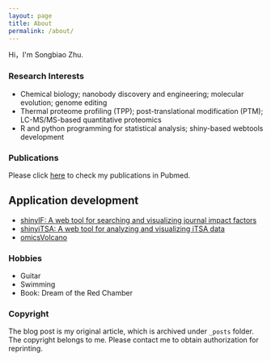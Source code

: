 ```yaml
---
layout: page
title: About
permalink: /about/
---
```


Hi，I'm Songbiao Zhu.

### Research Interests

* Chemical biology; nanobody discovery and engineering; molecular evolution; genome editing
* Thermal proteome profiling (TPP); post-translational modification (PTM); LC-MS/MS-based quantitative proteomics
*	R and python programming for statistical analysis; shiny-based webtools development

### Publications

Please click [here](https://pubmed.ncbi.nlm.nih.gov/?term=%22zhu+songbiao%22%5BAU%5D&sort=date) to check my publications in Pubmed.

## Application development

* [shinyIF: A web tool for searching and visualizing journal impact factors](https://songbiaozhu.shinyapps.io/shinyif/)
* [shinyiTSA: A web tool for analyzing and visualizing iTSA data](https://songbiaozhu.shinyapps.io/shinyitsa/)
* [omicsVolcano](https://songbiaozhu.shinyapps.io/omicsVolcano/)

### Hobbies

* Guitar
* Swimming
* Book: Dream of the Red Chamber

### Copyright

The blog post is my original article, which is archived under `_posts` folder. The copyright belongs to me. Please contact me to obtain authorization for reprinting.
